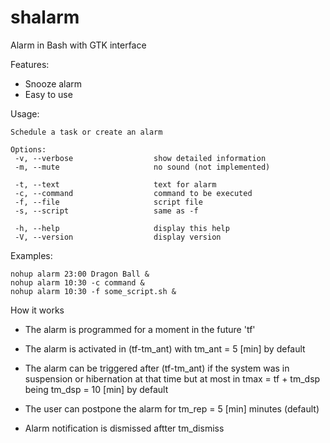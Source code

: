 # shalarm

Alarm in Bash with GTK interface

Features:

* Snooze alarm
* Easy to use


Usage:

	Schedule a task or create an alarm

	Options:
	 -v, --verbose                  show detailed information
	 -m, --mute                     no sound (not implemented)
	 
	 -t, --text                     text for alarm
	 -c, --command                  command to be executed
	 -f, --file                     script file
	 -s, --script                   same as -f
	 
	 -h, --help                     display this help
	 -V, --version                  display version

Examples:

    nohup alarm 23:00 Dragon Ball &
    nohup alarm 10:30 -c command &
    nohup alarm 10:30 -f some_script.sh &


How it works

- The alarm is programmed for a moment in the future 'tf'

- The alarm is activated in (tf-tm_ant) with tm_ant = 5 [min] by default

- The alarm can be triggered after (tf-tm_ant) if the system was in suspension or hibernation at that time but at most in tmax = tf + tm_dsp being tm_dsp = 10 [min] by default

- The user can postpone the alarm for tm_rep = 5 [min] minutes (default)

- Alarm notification is dismissed aftter tm_dismiss